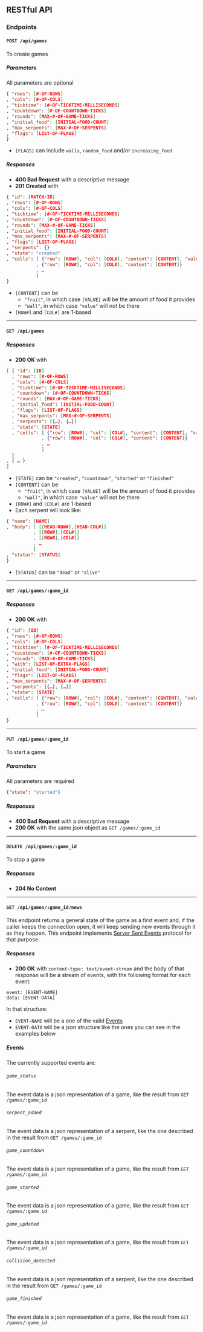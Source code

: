 ## RESTful API

### Endpoints

#### ``POST /api/games``
To create games

##### Parameters
All parameters are optional
```json
{ "rows": [#-OF-ROWS]
, "cols": [#-OF-COLS]
, "ticktime": [#-OF-TICKTIME-MILLISECONDS]
, "countdown": [#-OF-COUNTDOWN-TICKS]
, "rounds": [MAX-#-OF-GAME-TICKS]
, "initial_food": [INITIAL-FOOD-COUNT]
, "max_serpents": [MAX-#-OF-SERPENTS]
, "flags": [LIST-OF-FLAGS]
}
```
* `[FLAGS]` can include `walls`, `random_food` and/or `increasing_food`

##### Responses
* **400 Bad Request** with a descriptive message
* **201 Created** with
```json
{ "id": [MATCH-ID]
, "rows": [#-OF-ROWS]
, "cols": [#-OF-COLS]
, "ticktime": [#-OF-TICKTIME-MILLISECONDS]
, "countdown": [#-OF-COUNTDOWN-TICKS]
, "rounds": [MAX-#-OF-GAME-TICKS]
, "initial_food": [INITIAL-FOOD-COUNT]
, "max_serpents": [MAX-#-OF-SERPENTS]
, "flags": [LIST-OF-FLAGS]
, "serpents": {}
, "state": "created"
, "cells": [ {"row": [ROW#], "col": [COL#], "content": [CONTENT], "value": [VALUE]}
           , {"row": [ROW#], "col": [COL#], "content": [CONTENT]}
           , …
           ]
}
```
* `[CONTENT]` can be
  - `"fruit"`, in which case `[VALUE]` will be the amount of food it provides
  - `"wall"`, in which case `"value"` will not be there
* `[ROW#]` and `[COL#]` are 1-based

---

#### ``GET /api/games``
##### Responses
* **200 OK** with
```json
[ { "id": [ID]
  , "rows": [#-OF-ROWS]
  , "cols": [#-OF-COLS]
  , "ticktime": [#-OF-TICKTIME-MILLISECONDS]
  , "countdown": [#-OF-COUNTDOWN-TICKS]
  , "rounds": [MAX-#-OF-GAME-TICKS]
  , "initial_food": [INITIAL-FOOD-COUNT]
  , "flags": [LIST-OF-FLAGS]
  , "max_serpents": [MAX-#-OF-SERPENTS]
  , "serpents": [{…}, {…}]
  , "state": [STATE]
  , "cells": [ {"row": [ROW#], "col": [COL#], "content": [CONTENT], "value": [VALUE]}
             , {"row": [ROW#], "col": [COL#], "content": [CONTENT]}
             , …
             ]
  }
, { … }
]
```
* `[STATE]` can be `"created"`, `"countdown"`, `"started"` or `"finished"`
* `[CONTENT]` can be
  - `"fruit"`, in which case `[VALUE]` will be the amount of food it provides
  - `"wall"`, in which case `"value"` will not be there
* `[ROW#]` and `[COL#]` are 1-based
* Each serpent will look like:
```json
{ "name": [NAME]
, "body": [ [[HEAD-ROW#],[HEAD-COL#]]
          , [[ROW#],[COL#]]
          , [[ROW#],[COL#]]
          , …
          ]
, "status": [STATUS]
}
```
* `[STATUS]` can be `"dead"` or `"alive"`

---

#### ``GET /api/games/:game_id``
##### Responses
* **200 OK** with
```json
{ "id": [ID]
, "rows": [#-OF-ROWS]
, "cols": [#-OF-COLS]
, "ticktime": [#-OF-TICKTIME-MILLISECONDS]
, "countdown": [#-OF-COUNTDOWN-TICKS]
, "rounds": [MAX-#-OF-GAME-TICKS]
, "with": [LIST-OF-EXTRA-FLAGS]
, "initial_food": [INITIAL-FOOD-COUNT]
, "flags": [LIST-OF-FLAGS]
, "max_serpents": [MAX-#-OF-SERPENTS]
, "serpents": [{…}, {…}]
, "state": [STATE]
, "cells": [ {"row": [ROW#], "col": [COL#], "content": [CONTENT], "value": [VALUE]}
           , {"row": [ROW#], "col": [COL#], "content": [CONTENT]}
           , …
           ]
}
```

---

#### ``PUT /api/games/:game_id``
To start a game

##### Parameters
All parameters are required
```json
{"state": "started"}
```
##### Responses
* **400 Bad Request** with a descriptive message
* **200 OK** with the same json object as ``GET /games/:game_id``

---

#### ``DELETE /api/games/:game_id``
To stop a game

##### Responses
* **204 No Content**

---

#### ``GET /api/games/:game_id/news``
This endpoint returns a general state of the game as a first event and, if the caller keeps the connection open, it will keep sending new events through it as they happen. This endpoint implements [Server Sent Events](http://dev.w3.org/html5/eventsource/#server-sent-events-intro) protocol for that purpose.

##### Responses
* **200 OK** with ``content-type: text/event-stream`` and the body of that response will be a stream of events, with the following format for each event:
```http
event: [EVENT-NAME]
data: [EVENT-DATA]
```
In that structure:
  * ``EVENT-NAME`` will be a one of the valid [Events](#events)
  * ``EVENT-DATA`` will be a json structure like the ones you can see in the examples below

##### Events

The currently supported events are:

###### ``game_status``
The event data is a json representation of a game, like the result from `GET /games/:game_id`

###### ``serpent_added``
The event data is a json representation of a serpent, like the one described in the result from `GET /games/:game_id`

###### ``game_countdown``
The event data is a json representation of a game, like the result from `GET /games/:game_id`

###### ``game_started``
The event data is a json representation of a game, like the result from `GET /games/:game_id`

###### ``game_updated``
The event data is a json representation of a game, like the result from `GET /games/:game_id`

###### ``collision_detected``
The event data is a json representation of a serpent, like the one described in the result from `GET /games/:game_id`

###### ``game_finished``
The event data is a json representation of a game, like the result from `GET /games/:game_id`
